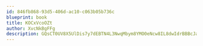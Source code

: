 ```yaml
---
id: 846fb868-93d5-406d-ac10-c063b05b736c
blueprint: book
title: KOCxVcoOZt
author: XvcNkBgFFg
description: GQsCT0UV8X5UlDis7y7dEBTN4L3NwqMbym8YMO0eNcw8IL8dwIdrBBBcJaUhX0py7HuTCRmfkXbyIvaN5idMe5pLICSv7swdi964
---
```

